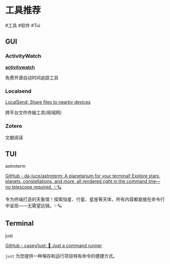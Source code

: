# 工具推荐

#工具 #软件 #Tui

## GUI

### ActivityWatch

**[activitywatch](https://github.com/ActivityWatch/activitywatch)**

免费开源自动时间追踪工具


### Localsend

[LocalSend: Share files to nearby devices](https://localsend.org/)

跨平台文件传输工具(局域网)

### Zotero

文献阅读

## TUI

astroterm

[GitHub - da-luce/astroterm: A planetarium for your terminal! Explore stars, planets, constellations, and more, all rendered right in the command line—no telescope required. ✨🪐](https://github.com/da-luce/astroterm)

专为终端打造的天象馆！探索恒星、行星、星座等天体，所有内容都直接在命令行中呈现——无需望远镜。✨🪐
## Terminal

just

[GitHub - casey/just: 🤖 Just a command runner](https://github.com/casey/just)

`just` 为您提供一种保存和运行项目特有命令的便捷方式。


